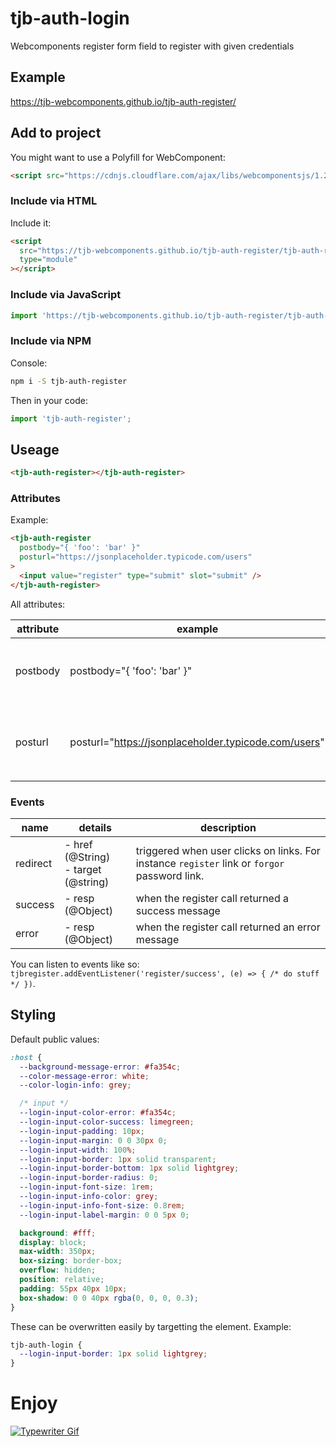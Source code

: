 # tjb-auth-login

Webcomponents register form field to register with given credentials

## Example

https://tjb-webcomponents.github.io/tjb-auth-register/

## Add to project

You might want to use a Polyfill for WebComponent:

```html
<script src="https://cdnjs.cloudflare.com/ajax/libs/webcomponentsjs/1.2.0/webcomponents-lite.js"></script>
```

### Include via HTML

Include it:

```html
<script
  src="https://tjb-webcomponents.github.io/tjb-auth-register/tjb-auth-register.min.js"
  type="module"
></script>
```

### Include via JavaScript

```JavaScript
import 'https://tjb-webcomponents.github.io/tjb-auth-register/tjb-auth-register.min.js'
```

### Include via NPM

Console:

```bash
npm i -S tjb-auth-register
```

Then in your code:

```JavaScript
import 'tjb-auth-register';
```

## Useage

```html
<tjb-auth-register></tjb-auth-register>
```

### Attributes

Example:

```html
<tjb-auth-register
  postbody="{ 'foo': 'bar' }"
  posturl="https://jsonplaceholder.typicode.com/users"
>
  <input value="register" type="submit" slot="submit" />
</tjb-auth-register>
```

All attributes:

| attribute | example                                              | description                                                                             |
| --------- | ---------------------------------------------------- | --------------------------------------------------------------------------------------- |
| postbody  | postbody="{ 'foo': 'bar' }"                          | JSON Object that will be added to the remote register POSt call.                        |
| posturl   | posturl="https://jsonplaceholder.typicode.com/users" | `URL` that will be called with a `POST` call and credentials as `application/json` body |

### Events

| name     | details                                  | description                                                                                  |
| -------- | ---------------------------------------- | -------------------------------------------------------------------------------------------- |
| redirect | - href (@String) <br> - target (@string) | triggered when user clicks on links. For instance `register` link or `forgor` password link. |
| success  | - resp (@Object)                         | when the register call returned a success message                                            |
| error    | - resp (@Object)                         | when the register call returned an error message                                             |

You can listen to events like so: `tjbregister.addEventListener('register/success', (e) => { /* do stuff */ })`.

## Styling

Default public values:

```css
:host {
  --background-message-error: #fa354c;
  --color-message-error: white;
  --color-login-info: grey;

  /* input */
  --login-input-color-error: #fa354c;
  --login-input-color-success: limegreen;
  --login-input-padding: 10px;
  --login-input-margin: 0 0 30px 0;
  --login-input-width: 100%;
  --login-input-border: 1px solid transparent;
  --login-input-border-bottom: 1px solid lightgrey;
  --login-input-border-radius: 0;
  --login-input-font-size: 1rem;
  --login-input-info-color: grey;
  --login-input-info-font-size: 0.8rem;
  --login-input-label-margin: 0 0 5px 0;

  background: #fff;
  display: block;
  max-width: 350px;
  box-sizing: border-box;
  overflow: hidden;
  position: relative;
  padding: 55px 40px 10px;
  box-shadow: 0 0 40px rgba(0, 0, 0, 0.3);
}
```

These can be overwritten easily by targetting the element. Example:

```css
tjb-auth-login {
  --login-input-border: 1px solid lightgrey;
}
```

# Enjoy

[![Typewriter Gif](https://tjb-webcomponents.github.io/html-template-string/typewriter.gif)](http://thibaultjanbeyer.com/)

